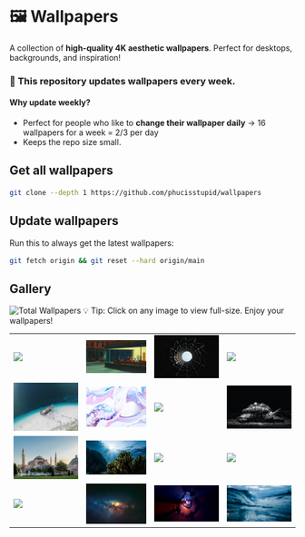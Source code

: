 # 🖼 Wallpapers
A collection of **high-quality 4K aesthetic wallpapers**. Perfect for desktops, backgrounds, and inspiration!

### 🚀 This repository updates **wallpapers every week**.
#### Why update weekly?
- Perfect for people who like to **change their wallpaper daily** → 16 wallpapers for a week = 2/3 per day
- Keeps the repo size small.

## Get all wallpapers
```sh
git clone --depth 1 https://github.com/phucisstupid/wallpapers
```

## Update wallpapers
Run this to always get the latest wallpapers:

```sh
git fetch origin && git reset --hard origin/main
```

## Gallery
![Total Wallpapers](https://img.shields.io/badge/Total-16-blue)
💡 Tip: Click on any image to view full-size. Enjoy your wallpapers!

<table>
<tr>
<td><a href="./10-5-Server-6k.jpg"><img src="./10-5-Server-6k.jpg" width="200" /></a></td>
<td><a href="./ARTWORK-nighthawk.jpg"><img src="./ARTWORK-nighthawk.jpg" width="200" /></a></td>
<td><a href="./PLACES-germnay.jpg"><img src="./PLACES-germnay.jpg" width="200" /></a></td>
<td><a href="./The Lictors Bring to Brutus the Bodies of His Sons.jpg"><img src="./The Lictors Bring to Brutus the Bodies of His Sons.jpg" width="200" /></a></td>
</tr><tr>
<td><a href="./caleb-george-ship-ahore-in-hati.jpg"><img src="./caleb-george-ship-ahore-in-hati.jpg" width="200" /></a></td>
<td><a href="./flyd-GRzLN_-o5dQ-unsplash.jpg"><img src="./flyd-GRzLN_-o5dQ-unsplash.jpg" width="200" /></a></td>
<td><a href="./hms-hood.png"><img src="./hms-hood.png" width="200" /></a></td>
<td><a href="./karl-ibri-CQqZ2BWeoAU-unsplash.jpg"><img src="./karl-ibri-CQqZ2BWeoAU-unsplash.jpg" width="200" /></a></td>
</tr><tr>
<td><a href="./lewis-j-goetz-JbWg7W953LY-unsplash.jpg"><img src="./lewis-j-goetz-JbWg7W953LY-unsplash.jpg" width="200" /></a></td>
<td><a href="./marek-okon-tWWCqIMiUmg-unsplash.jpg"><img src="./marek-okon-tWWCqIMiUmg-unsplash.jpg" width="200" /></a></td>
<td><a href="./pietro-de-grandi-T7K4aEPoGGk-unsplash.jpg"><img src="./pietro-de-grandi-T7K4aEPoGGk-unsplash.jpg" width="200" /></a></td>
<td><a href="./shifaaz-shamoon-4mQbBC6Do0Y-unsplash.jpg"><img src="./shifaaz-shamoon-4mQbBC6Do0Y-unsplash.jpg" width="200" /></a></td>
</tr><tr>
<td><a href="./shifaaz-shamoon-58GWNC-hq_k-unsplash.jpg"><img src="./shifaaz-shamoon-58GWNC-hq_k-unsplash.jpg" width="200" /></a></td>
<td><a href="./shot-by-cerqueira-0o_GEzyargo-unsplash.jpg"><img src="./shot-by-cerqueira-0o_GEzyargo-unsplash.jpg" width="200" /></a></td>
<td><a href="./thirst.jpg"><img src="./thirst.jpg" width="200" /></a></td>
<td><a href="./tim-marshall-yEOCA6oiVqg-unsplash.jpg"><img src="./tim-marshall-yEOCA6oiVqg-unsplash.jpg" width="200" /></a></td>
</tr><tr>
</tr></table>
